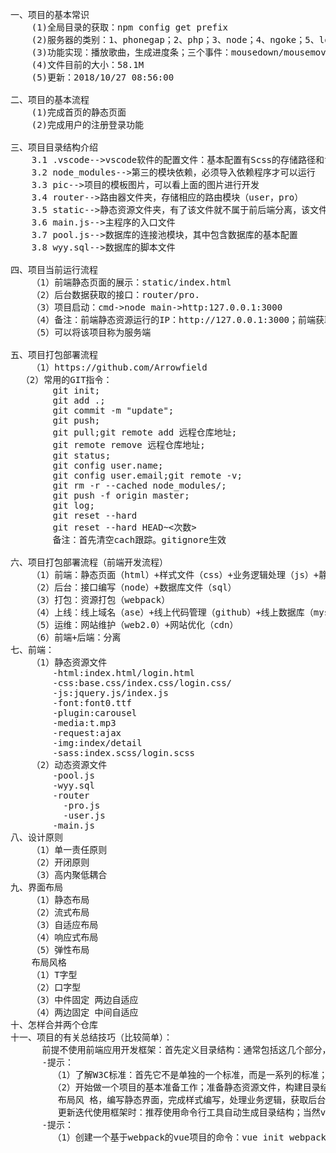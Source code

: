<pre>
一、项目的基本常识
    (1)全局目录的获取：npm config get prefix
    (2)服务器的类别：1、phonegap；2、php；3、node；4、ngoke；5、local；
    (3)功能实现：播放歌曲，生成进度条；三个事件：mousedown/mousemove/mouseup
    (4)文件目前的大小：58.1M
    (5)更新：2018/10/27 08:56:00
    
二、项目的基本流程
    (1)完成首页的静态页面
    (2)完成用户的注册登录功能

三、项目目录结构介绍
    3.1 .vscode-->vscode软件的配置文件：基本配置有Scss的存储路径和tab的缩进这两项
    3.2 node_modules-->第三的模块依赖，必须导入依赖程序才可以运行
    3.3 pic-->项目的模板图片，可以看上面的图片进行开发
    3.4 router-->路由器文件夹，存储相应的路由模块（user，pro）
    3.5 static-->静态资源文件夹，有了该文件就不属于前后端分离，该文件夹需要托管到服务器的主程序中进行访问
    3.6 main.js-->主程序的入口文件
    3.7 pool.js-->数据库的连接池模块，其中包含数据库的基本配置
    3.8 wyy.sql-->数据库的脚本文件

四、项目当前运行流程
    （1）前端静态页面的展示：static/index.html
    （2）后台数据获取的接口：router/pro.
    （3）项目启动：cmd->node main->http:127.0.0.1:3000
    （4）备注：前端静态资源运行的IP：http://127.0.0.1:3000；前端获取数据的IP：http://127.0.0.1:3000；因此属于非跨域， 即非前后端分离（在新浪云运行时服务器的端口号修改为5050）
    （5）可以将该项目称为服务端

五、项目打包部署流程
	（1）https://github.com/Arrowfield
  （2）常用的GIT指令：
        git init;
        git add .;
        git commit -m "update";
        git push;
        git pull;git remote add 远程仓库地址;
        git remote remove 远程仓库地址;
        git status;
        git config user.name;
        git config user.email;git remote -v;
        git rm -r --cached node_modules/;
        git push -f origin master;
        git log;
        git reset --hard <commit版本的hash值>
        git reset --hard HEAD~<次数>
        备注：首先清空cach跟踪。gitignore生效

六、项目打包部署流程（前端开发流程）
    （1）前端：静态页面（html）+样式文件（css）+业务逻辑处理（js）+静态资源（img）
    （2）后台：接口编写（node）+数据库文件（sql）
    （3）打包：资源打包（webpack）
    （4）上线：线上域名（ase）+线上代码管理（github）+线上数据库（mysql）+线上存储（storage）
    （5）运维：网站维护（web2.0）+网站优化（cdn）
    （6）前端+后端：分离
七、前端：
    （1）静态资源文件 
        -html:index.html/login.html
        -css:base.css/index.css/login.css/
        -js:jquery.js/index.js
        -font:font0.ttf
        -plugin:carousel
        -media:t.mp3
        -request:ajax
        -img:index/detail
        -sass:index.scss/login.scss
    （2）动态资源文件
        -pool.js
        -wyy.sql
        -router
          -pro.js
          -user.js
        -main.js
八、设计原则
    （1）单一责任原则
    （2）开闭原则
    （3）高内聚低耦合
九、界面布局
    （1）静态布局
    （2）流式布局
    （3）自适应布局
    （4）响应式布局
    （5）弹性布局
    布局风格
    （1）T字型
    （2）口字型
    （3）中件固定 两边自适应
    （4）两边固定 中间自适应
十、怎样合并两个仓库
十一、项目的有关总结技巧（比较简单）：
      前提不使用前端应用开发框架：首先定义目录结构：通常包括这几个部分，静态资源文件；第三方模块；如果使用node开发本地服务器并且是基于express框架；则只需编写本地服务器与路由器，路由器中保存的都是前端发送请求的接口。注意：实际开发的过程中，动静资源文件分离。本地服务器只提供测试的功能
      -提示：
        （1）了解W3C标准：首先它不是单独的一个标准，而是一系列的标准；分为三个方面：结构层，表现层，逻辑层（行为层）
        （2）开始做一个项目的基本准备工作；准备静态资源文件，构建目录结构，选择何种方式布局，项目应用平台，采用何种
         布局风 格，编写静态界面，完成样式编写，处理业务逻辑，获取后台数据，渲染前端视图，性能优化，部署运维，项目
         更新迭代使用框架时：推荐使用命令行工具自动生成目录结构；当然vue与react可以通过文件的方式直接引入
      -提示：
        （1）创建一个基于webpack的vue项目的命令：vue init webpack myapp
</pre>

  
	
	
	
